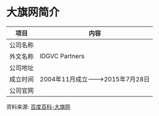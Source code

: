 # 大旗网简介

|项目|内容|
|-----|-----|
|公司名称||
|外文名称|IDGVC Partners|
|公司地址||
|成立时间|2004年11月成立--->2015年7月28日|
|公司官网||

资料来源: 
[百度百科-大旗网](https://baike.baidu.com/item/%E5%A4%A7%E6%97%97%E7%BD%91)